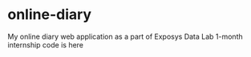 # online-diary
My online diary web application as a part of Exposys Data Lab 1-month internship code is here
